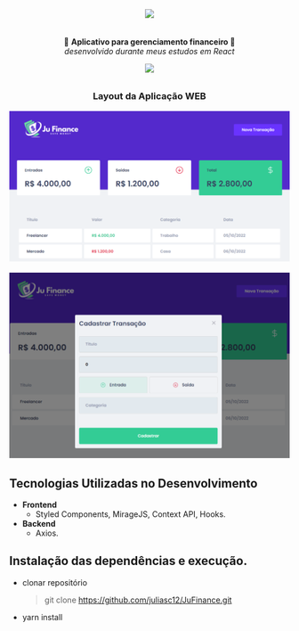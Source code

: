 <div align="center"> 
<img width="250" padding: 2rem src=https://i.ibb.co/cXTFJ0S/Ju-Finance.png><br>
<br><p align="center">🚀 <b> Aplicativo para gerenciamento financeiro </b>🚀 <br> 
<i font-size: 2px>desenvolvido durante meus estudos em React</i></p>

![](https://skills.thijs.gg/icons?i=react,ts&theme=dark)
</div>

## 
<div align="center"><h3>Layout da Aplicação WEB</h3></div>
<div align="center" width="200">
  <img width="850" src="public/app_web.PNG"> 
  <br><br>
  <img width="850" src="public/modal_transaction.PNG">
</div>


## Tecnologias Utilizadas no Desenvolvimento
- <b>Frontend</b>
  - Styled Components, MirageJS, Context API, Hooks.
- <b> Backend </b>
  - Axios.


## Instalação das dependências e execução. 
 
  - clonar repositório
    > git clone https://github.com/juliasc12/JuFinance.git

  - yarn install

